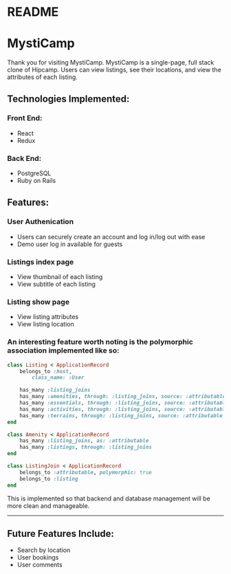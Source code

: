 # README

MystiCamp
=========

Thank you for visiting MystiCamp. MystiCamp is a single-page, full stack clone of Hipcamp. Users can view listings, see their locations, and view the attributes of each listing.

Technologies Implemented:
----------------------------

### Front End: 
- React
- Redux

### Back End:
- PostgreSQL
- Ruby on Rails

Features:
---------
### User Authenication
- Users can securely create an account and log in/log out with ease
- Demo user log in available for guests
### Listings index page
- View thumbnail of each listing
- View subtitle of each listing
### Listing show page
- View listing attributes
- View listing location 

### An interesting feature worth noting is the polymorphic association implemented like so:
```ruby
class Listing < ApplicationRecord
    belongs_to :host,
        class_name: :User

    has_many :listing_joins
    has_many :amenities, through: :listing_joins, source: :attributable, source_type: 'Amenity'
    has_many :essentials, through: :listing_joins, source: :attributable, source_type: 'Essential'
    has_many :activities, through: :listing_joins, source: :attributable, source_type: 'Activity'
    has_many :terrains, through: :listing_joins, source: :attributable, source_type: 'Terrain'
end

class Amenity < ApplicationRecord
    has_many :listing_joins, as: :attributable
    has_many :listings, through: :listing_joins
end

class ListingJoin < ApplicationRecord
    belongs_to :attributable, polymorphic: true
    belongs_to :listing
end
```
This is implemented so that backend and database management will be more clean and manageable.

---
## Future Features Include:
- Search by location
- User bookings
- User comments


<!-- This README would normally document whatever steps are necessary to get the
application up and running.

Things you may want to cover: -->

<!-- * Ruby version

* System dependencies

* Configuration

* Database creation

* Database initialization

* How to run the test suite

* Services (job queues, cache servers, search engines, etc.)

* Deployment instructions

* ... -->
